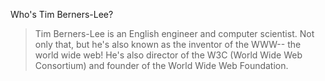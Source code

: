 Who's Tim Berners-Lee?

>Tim Berners-Lee is an English engineer and computer scientist. Not only that, but he's also known as the inventor of the WWW-- the world wide web! He's also director of the W3C (World Wide Web Consortium) and founder of the World Wide Web Foundation. 
